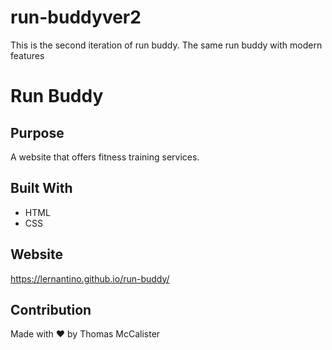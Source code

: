 # run-buddyver2
This is the second iteration of run buddy. The same run buddy with modern features
# Run Buddy

## Purpose
A website that offers fitness training services.

## Built With
* HTML
* CSS

## Website
https://lernantino.github.io/run-buddy/

## Contribution
Made with ❤️ by Thomas McCalister
